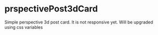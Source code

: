 # prspectivePost3dCard
Simple perspective 3d post card.
It is not responsive yet.
Will be upgraded using css variables

